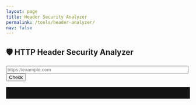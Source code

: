 ```yaml
---
layout: page
title: Header Security Analyzer
permalink: /tools/header-analyzer/
nav: false
---
```


## 🛡️ HTTP Header Security Analyzer

<input type="text" id="urlInput" placeholder="https://example.com" style="width: 100%; max-width: 500px;" />
<button id="checkButton">Check</button>

<pre id="headerResults" style="margin-top: 1rem; background: #111; color: #0f0; padding: 1rem;"></pre>

<script>
document.addEventListener("DOMContentLoaded", function () {
  const button = document.getElementById("checkButton");
  const input = document.getElementById("urlInput");
  const output = document.getElementById("headerResults");

  button.addEventListener("click", async () => {
    const url = input.value.trim();
    if (!url.startsWith("https://")) {
      output.textContent = "❌ Please enter a valid HTTPS URL.";
      return;
    }

    output.textContent = "⏳ Checking headers...";

    try {
      const encodedURL = encodeURIComponent(url);
      const res = await fetch(`https://header-proxy.onrender.com/headers?url=${encodedURL}`);
      const data = await res.json();

      if (data.error) {
        output.textContent = `❌ Error: ${data.error}`;
        return;
      }

      const importantHeaders = [
        "strict-transport-security",
        "content-security-policy",
        "x-frame-options",
        "x-content-type-options",
        "referrer-policy",
        "permissions-policy"
      ];

      let results = "📦 Security Headers:\n\n";
      for (const key of importantHeaders) {
        if (data.headers[key]) {
          results += `✅ ${key}: ${data.headers[key]}\n`;
        } else {
          results += `❌ ${key}: Not Set\n`;
        }
      }

      output.textContent = results;
    } catch (err) {
      output.textContent = `❌ Failed to check headers: ${err.message}`;
    }
  });
});
</script>
